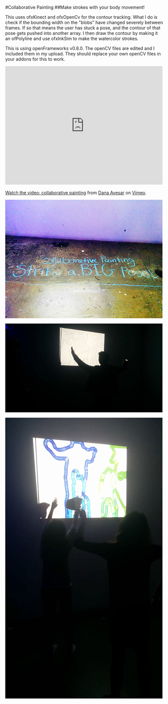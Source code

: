 #Collaborative Painting 
##Make strokes with your body movement!

This uses ofxKinect and ofxOpenCv for the contour tracking. What I do is check if the bounding width on the "blobs" have changed severely between frames. If so that means the user has stuck a pose, and the contour of that pose gets pushed into another array. I then draw the contour by making it an ofPolyline and use ofxInkSim to make the watercolor strokes. 

This is using openFrameworks v0.8.0. The openCV files are edited and I included them in my upload. They should replace your own openCV files in your addons for this to work. 


<iframe src="https://player.vimeo.com/video/149797977" width="500" height="375" frameborder="0" webkitallowfullscreen mozallowfullscreen allowfullscreen></iframe>
<p><a href="https://vimeo.com/149797977">Watch the video: collaborative painting</a> from <a href="https://vimeo.com/user18281455">Dana Avesar</a> on <a href="https://vimeo.com">Vimeo</a>.</p>


![Alternate text](IMG_20151217_21244.jpg)

![Alternate text](VID_20151217_212035.jpg)


![Alternate text](VID_20151217_230842.jpg)
